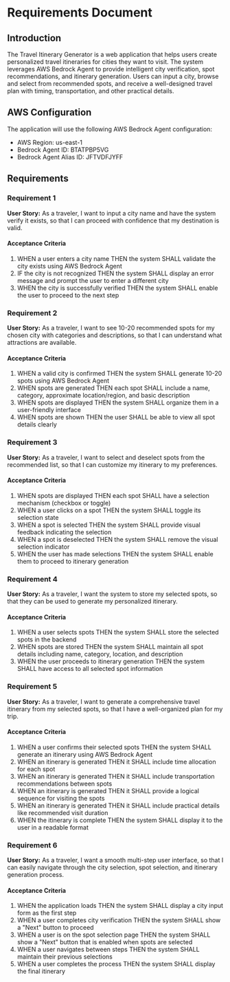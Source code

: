 # Requirements Document

## Introduction

The Travel Itinerary Generator is a web application that helps users create personalized travel itineraries for cities they want to visit. The system leverages AWS Bedrock Agent to provide intelligent city verification, spot recommendations, and itinerary generation. Users can input a city, browse and select from recommended spots, and receive a well-designed travel plan with timing, transportation, and other practical details.

## AWS Configuration

The application will use the following AWS Bedrock Agent configuration:
- AWS Region: us-east-1
- Bedrock Agent ID: BTATPBP5VG
- Bedrock Agent Alias ID: JFTVDFJYFF

## Requirements

### Requirement 1

**User Story:** As a traveler, I want to input a city name and have the system verify it exists, so that I can proceed with confidence that my destination is valid.

#### Acceptance Criteria

1. WHEN a user enters a city name THEN the system SHALL validate the city exists using AWS Bedrock Agent
2. IF the city is not recognized THEN the system SHALL display an error message and prompt the user to enter a different city
3. WHEN the city is successfully verified THEN the system SHALL enable the user to proceed to the next step

### Requirement 2

**User Story:** As a traveler, I want to see 10-20 recommended spots for my chosen city with categories and descriptions, so that I can understand what attractions are available.

#### Acceptance Criteria

1. WHEN a valid city is confirmed THEN the system SHALL generate 10-20 spots using AWS Bedrock Agent
2. WHEN spots are generated THEN each spot SHALL include a name, category, approximate location/region, and basic description
3. WHEN spots are displayed THEN the system SHALL organize them in a user-friendly interface
4. WHEN spots are shown THEN the user SHALL be able to view all spot details clearly

### Requirement 3

**User Story:** As a traveler, I want to select and deselect spots from the recommended list, so that I can customize my itinerary to my preferences.

#### Acceptance Criteria

1. WHEN spots are displayed THEN each spot SHALL have a selection mechanism (checkbox or toggle)
2. WHEN a user clicks on a spot THEN the system SHALL toggle its selection state
3. WHEN a spot is selected THEN the system SHALL provide visual feedback indicating the selection
4. WHEN a spot is deselected THEN the system SHALL remove the visual selection indicator
5. WHEN the user has made selections THEN the system SHALL enable them to proceed to itinerary generation

### Requirement 4

**User Story:** As a traveler, I want the system to store my selected spots, so that they can be used to generate my personalized itinerary.

#### Acceptance Criteria

1. WHEN a user selects spots THEN the system SHALL store the selected spots in the backend
2. WHEN spots are stored THEN the system SHALL maintain all spot details including name, category, location, and description
3. WHEN the user proceeds to itinerary generation THEN the system SHALL have access to all selected spot information

### Requirement 5

**User Story:** As a traveler, I want to generate a comprehensive travel itinerary from my selected spots, so that I have a well-organized plan for my trip.

#### Acceptance Criteria

1. WHEN a user confirms their selected spots THEN the system SHALL generate an itinerary using AWS Bedrock Agent
2. WHEN an itinerary is generated THEN it SHALL include time allocation for each spot
3. WHEN an itinerary is generated THEN it SHALL include transportation recommendations between spots
4. WHEN an itinerary is generated THEN it SHALL provide a logical sequence for visiting the spots
5. WHEN an itinerary is generated THEN it SHALL include practical details like recommended visit duration
6. WHEN the itinerary is complete THEN the system SHALL display it to the user in a readable format

### Requirement 6

**User Story:** As a traveler, I want a smooth multi-step user interface, so that I can easily navigate through the city selection, spot selection, and itinerary generation process.

#### Acceptance Criteria

1. WHEN the application loads THEN the system SHALL display a city input form as the first step
2. WHEN a user completes city verification THEN the system SHALL show a "Next" button to proceed
3. WHEN a user is on the spot selection page THEN the system SHALL show a "Next" button that is enabled when spots are selected
4. WHEN a user navigates between steps THEN the system SHALL maintain their previous selections
5. WHEN a user completes the process THEN the system SHALL display the final itinerary